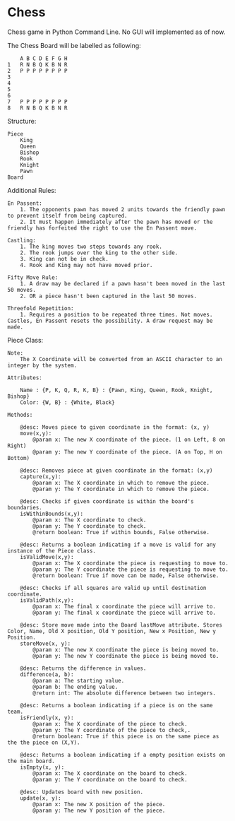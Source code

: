 # Chess
Chess game in Python Command Line. No GUI will implemented as of now.

The Chess Board will be labelled as following:

        A B C D E F G H
    1   R N B Q K B N R
    2   P P P P P P P P
    3
    4
    5
    6
    7   P P P P P P P P
    8   R N B Q K B N R

Structure:

    Piece
        King
        Queen
        Bishop
        Rook
        Knight
        Pawn
    Board

Additional Rules:

    En Passent:
        1. The opponents pawn has moved 2 units towards the friendly pawn to prevent itself from being captured.
        2. It must happen immediately after the pawn has moved or the friendly has forfeited the right to use the En Passent move.
    
    Castling:
        1. The king moves two steps towards any rook.
        2. The rook jumps over the king to the other side.
        3. King can not be in check.
        4. Rook and King may not have moved prior.

    Fifty Move Rule:
        1. A draw may be declared if a pawn hasn't been moved in the last 50 moves.
        2. OR a piece hasn't been captured in the last 50 moves.

    Threefold Repetition:
        1. Requires a position to be repeated three times. Not moves. Castles, En Passent resets the possibility. A draw request may be made.

Piece Class:

    Note:
        The X Coordinate will be converted from an ASCII character to an integer by the system.

    Attributes:

        Name : {P, K, Q, R, K, B} : {Pawn, King, Queen, Rook, Knight, Bishop}
        Color: {W, B} : {White, Black}

    Methods:

        @desc: Moves piece to given coordinate in the format: (x, y)
        move(x,y):
            @param x: The new X coordinate of the piece. (1 on Left, 8 on Right)
            @param y: The new Y coordinate of the piece. (A on Top, H on Bottom)

        @desc: Removes piece at given coordinate in the format: (x,y)
        capture(x,y):
            @param x: The X coordinate in which to remove the piece. 
            @param y: The Y coordinate in which to remove the piece.

        @desc: Checks if given coordinate is within the board's boundaries.
        isWithinBounds(x,y):
            @param x: The X coordinate to check.
            @param y: The Y coordinate to check.
            @return boolean: True if within bounds, False otherwise.
        
        @desc: Returns a boolean indicating if a move is valid for any instance of the Piece class.
        isValidMove(x,y):
            @param x: The X coordinate the piece is requesting to move to.
            @param y: The Y coordinate the piece is requesting to move to.
            @return boolean: True if move can be made, False otherwise.
        
        @desc: Checks if all squares are valid up until destination coordinate.
        isValidPath(x,y):
            @param x: The final x coordinate the piece will arrive to.
            @param y: The final x coordinate the piece will arrive to.
        
        @desc: Store move made into the Board lastMove attribute. Stores Color, Name, Old X position, Old Y position, New x Position, New y Position.
        storeMove(x, y):
            @param x: The new X coordinate the piece is being moved to.
            @param y: The new Y coordinate the piece is being moved to.

        @desc: Returns the difference in values. 
        difference(a, b):
            @param a: The starting value.
            @param b: The ending value.
            @return int: The absolute difference between two integers.

        @desc: Returns a boolean indicating if a piece is on the same team.
        isFriendly(x, y):
            @param x: The X coordinate of the piece to check.
            @param y: The Y coordinate of the piece to check,.
            @return boolean: True if this piece is on the same piece as the the piece on (X,Y).
        
        @desc: Returns a boolean indicating if a empty position exists on the main board.
        isEmpty(x, y):
            @param x: The X coordinate on the board to check.
            @param y: The Y coordinate on the board to check.

        @desc: Updates board with new position.
        update(x, y):
            @param x: The new X position of the piece.
            @param y: The new Y position of the piece.

        